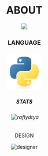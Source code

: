 <h1 align="center">ABOUT</h1>
<p
<p align="center"> <img src="https://telegra.ph/file/31c9270b2832259337362.jpg" /> </p>





<h3 align="center">LANGUAGE</h3>
<h4 align="center"><img src="https://raw.githubusercontent.com/devicons/devicon/master/icons/python/python-original.svg" alt="python" width="100" height="100"/> </a> </p></h4>

<h5 align="center">STATS</h5>
<h6 align="center"><p>&nbsp;<img align="center" src="https://github-readme-stats.vercel.app/api?username=raflydtya&show_icons=true&theme=dark&locale=en" alt="raflydtya" /></p></h6>

<p align="center">DESIGN</h7>


<p align="center"><img src="https://raw.githubusercontent.com/TheDudeThatCode/TheDudeThatCode/master/Assets/Designer.gif" alt="designer" width="300" />




<!---
raflydtya/raflydtya is a ✨ special ✨ repository because its `README.md` (this file) appears on your GitHub profile.
You can click the Preview link to take a look at your changes.
--->
